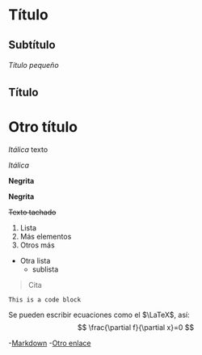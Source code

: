 # Título

## Subtítulo

###### Título pequeño

Título
--------

Otro título
=========


*Itálica* texto

_Itálica_

**Negrita**

__Negrita__

~~Texto tachado~~


1. Lista
1. Más elementos
5. Otros más


* Otra lista
    * sublista
    

> Cita


```
This is a code block
```

Se pueden escribir ecuaciones como el $\LaTeX$, así:
$$
\frac{\partial f}{\partial x}=0
$$

-[Markdown](https://confluence.atlassian.com/bitbucketserver/markdown-syntax-guide-776639995.html)
-[Otro enlace](https://commonmark.org/help/)

